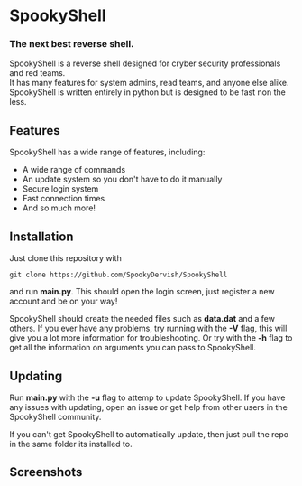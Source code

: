 # SpookyShell
### The next best reverse shell.

SpookyShell is a reverse shell designed for cryber security professionals and red teams.  
It has many features for system admins, read teams, and anyone else alike.  
SpookyShell is written entirely in python but is designed to be fast non the less.

## Features
SpookyShell has a wide range of features, including:
  * A wide range of commands
  * An update system so you don't have to do it manually
  * Secure login system
  * Fast connection times
  * And so much more!
 
 ## Installation
 Just clone this repository with
 ```
 git clone https://github.com/SpookyDervish/SpookyShell 
 ```
 
 and run **main.py**.
 This should open the login screen, just register a new account and be on your way!  
 
 SpookyShell should create the needed files such as **data.dat** and a few others.
 If you ever have any problems, try running with the **-V** flag, this will give you a lot more information
 for troubleshooting. Or try with the **-h** flag to get all the information on arguments you can pass to SpookyShell.

## Updating
Run **main.py** with the **-u** flag to attemp to update SpookyShell. If you have any issues with updating, open an issue or get help from
other users in the SpookyShell community. 

If you can't get SpookyShell to automatically update, then just pull the repo in the same folder its installed to.

## Screenshots
